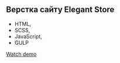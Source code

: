 ## Верстка сайту Elegant Store

- HTML,
- SCSS,
- JavaScript,
- GULP

[Watch demo](https://bogdanpavliv.github.io/loft-house/)